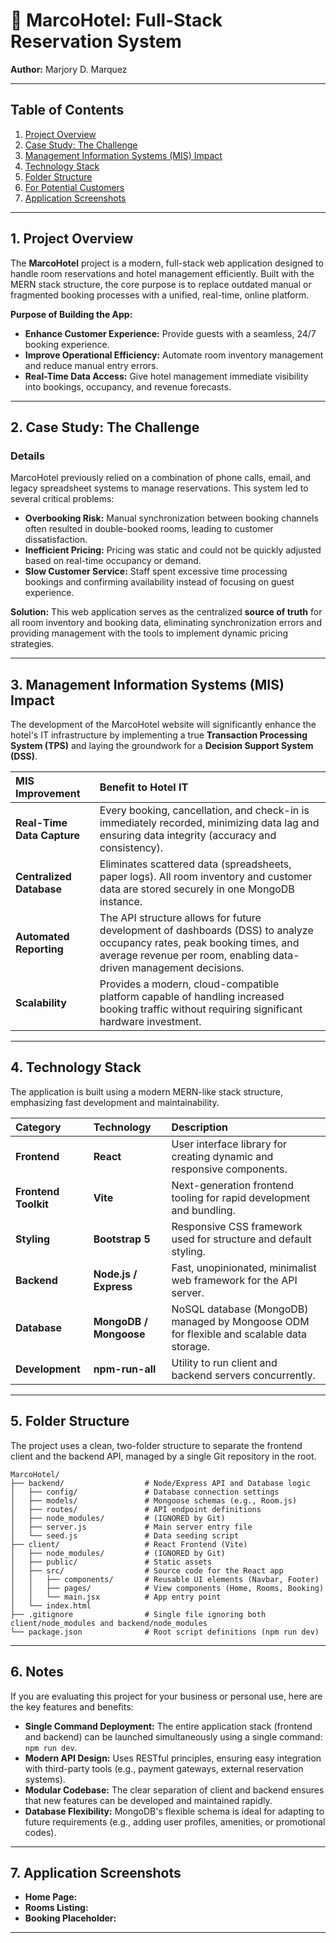 
# 🏨 MarcoHotel: Full-Stack Reservation System

**Author:** Marjory D. Marquez


---

## Table of Contents

1.  [Project Overview](#project-overview)
2.  [Case Study: The Challenge](#case-study-the-challenge)
3.  [Management Information Systems (MIS) Impact](#management-information-systems-mis-impact)
4.  [Technology Stack](#technology-stack)
5.  [Folder Structure](#folder-structure)
6.  [For Potential Customers](#for-potential-customers)
7.  [Application Screenshots](#application-screenshots)


---

## 1. Project Overview

The **MarcoHotel** project is a modern, full-stack web application designed to handle room reservations and hotel management efficiently. Built with the MERN stack structure, the core purpose is to replace outdated manual or fragmented booking processes with a unified, real-time, online platform.

**Purpose of Building the App:**
* **Enhance Customer Experience:** Provide guests with a seamless, 24/7 booking experience.
* **Improve Operational Efficiency:** Automate room inventory management and reduce manual entry errors.
* **Real-Time Data Access:** Give hotel management immediate visibility into bookings, occupancy, and revenue forecasts.

---

## 2. Case Study: The Challenge

### Details

MarcoHotel previously relied on a combination of phone calls, email, and legacy spreadsheet systems to manage reservations. This system led to several critical problems:

* **Overbooking Risk:** Manual synchronization between booking channels often resulted in double-booked rooms, leading to customer dissatisfaction.
* **Inefficient Pricing:** Pricing was static and could not be quickly adjusted based on real-time occupancy or demand.
* **Slow Customer Service:** Staff spent excessive time processing bookings and confirming availability instead of focusing on guest experience.

**Solution:** This web application serves as the centralized **source of truth** for all room inventory and booking data, eliminating synchronization errors and providing management with the tools to implement dynamic pricing strategies.

---

## 3. Management Information Systems (MIS) Impact

The development of the MarcoHotel website will significantly enhance the hotel's IT infrastructure by implementing a true **Transaction Processing System (TPS)** and laying the groundwork for a **Decision Support System (DSS)**.

| MIS Improvement | Benefit to Hotel IT |
| :--- | :--- |
| **Real-Time Data Capture** | Every booking, cancellation, and check-in is immediately recorded, minimizing data lag and ensuring data integrity (accuracy and consistency). |
| **Centralized Database** | Eliminates scattered data (spreadsheets, paper logs). All room inventory and customer data are stored securely in one MongoDB instance. |
| **Automated Reporting** | The API structure allows for future development of dashboards (DSS) to analyze occupancy rates, peak booking times, and average revenue per room, enabling data-driven management decisions. |
| **Scalability** | Provides a modern, cloud-compatible platform capable of handling increased booking traffic without requiring significant hardware investment. |

---

## 4. Technology Stack

The application is built using a modern MERN-like stack structure, emphasizing fast development and maintainability.

| Category | Technology | Description |
| :--- | :--- | :--- |
| **Frontend** | **React** | User interface library for creating dynamic and responsive components. |
| **Frontend Toolkit**| **Vite** | Next-generation frontend tooling for rapid development and bundling. |
| **Styling** | **Bootstrap 5** | Responsive CSS framework used for structure and default styling. |
| **Backend** | **Node.js / Express** | Fast, unopinionated, minimalist web framework for the API server. |
| **Database** | **MongoDB / Mongoose**| NoSQL database (MongoDB) managed by Mongoose ODM for flexible and scalable data storage. |
| **Development** | **npm-run-all** | Utility to run client and backend servers concurrently. |

---

## 5. Folder Structure

The project uses a clean, two-folder structure to separate the frontend client and the backend API, managed by a single Git repository in the root.

```
MarcoHotel/
├── backend/                  # Node/Express API and Database logic
│   ├── config/               # Database connection settings
│   ├── models/               # Mongoose schemas (e.g., Room.js)
│   ├── routes/               # API endpoint definitions
│   ├── node_modules/         # (IGNORED by Git)
│   ├── server.js             # Main server entry file
│   └── seed.js               # Data seeding script
├── client/                   # React Frontend (Vite)
│   ├── node_modules/         # (IGNORED by Git)
│   ├── public/               # Static assets
│   ├── src/                  # Source code for the React app
│   │   ├── components/       # Reusable UI elements (Navbar, Footer)
│   │   ├── pages/            # View components (Home, Rooms, Booking)
│   │   └── main.jsx          # App entry point
│   └── index.html
├── .gitignore                # Single file ignoring both client/node_modules and backend/node_modules
└── package.json              # Root script definitions (npm run dev)
```

---

## 6. Notes

If you are evaluating this project for your business or personal use, here are the key features and benefits:

* **Single Command Deployment:** The entire application stack (frontend and backend) can be launched simultaneously using a single command: `npm run dev`.
* **Modern API Design:** Uses RESTful principles, ensuring easy integration with third-party tools (e.g., payment gateways, external reservation systems).
* **Modular Codebase:** The clear separation of client and backend ensures that new features can be developed and maintained rapidly.
* **Database Flexibility:** MongoDB's flexible schema is ideal for adapting to future requirements (e.g., adding user profiles, amenities, or promotional codes).

---

## 7. Application Screenshots

* **Home Page:** 
* **Rooms Listing:** 
* **Booking Placeholder:** 

---